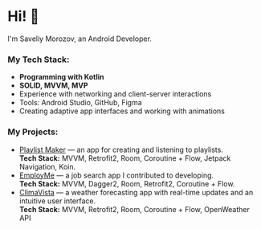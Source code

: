 # Hi! 👋

I'm Saveliy Morozov, an Android Developer.

### My Tech Stack:
- **Programming with Kotlin**
- **SOLID, MVVM, MVP**
- Experience with networking and client-server interactions
- Tools: Android Studio, GitHub, Figma
- Creating adaptive app interfaces and working with animations

### My Projects:
- [Playlist Maker](https://github.com/Morozov0208Saveliy/Playlist_Maker) — an app for creating and listening to playlists.  
  **Tech Stack:** MVVM, Retrofit2, Room, Coroutine + Flow, Jetpack Navigation, Koin.
- [EmployMe](https://github.com/Kotzimaru/EmployMe) — a job search app I contributed to developing.  
  **Tech Stack:** MVVM, Dagger2, Room, Retrofit2, Coroutine + Flow.
- [ClimaVista](https://github.com/Morozov0208Saveliy/ClimaVista) — a weather forecasting app with real-time updates and an intuitive user interface.  
  **Tech Stack:** MVVM, Retrofit2, Room, Coroutine + Flow, OpenWeather API
